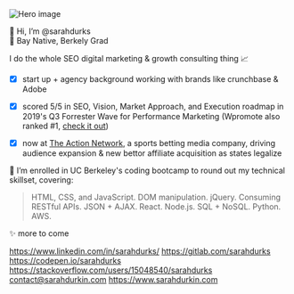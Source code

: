 <img src="https://user-images.githubusercontent.com/77648727/107983648-0fb34700-6f7b-11eb-897d-ea0e6255347d.png" alt="Hero image" style="max-width:100%;">

👋  Hi, I’m @sarahdurks  
📍  Bay Native, Berkely Grad  

I do the whole SEO digital marketing & growth consulting thing 📈  
- [x] start up + agency background working with brands like crunchbase & Adobe
- [x] scored 5/5 in SEO, Vision, Market Approach, and Execution roadmap in 2019's Q3 Forrester Wave for Performance Marketing (Wpromote also ranked #1, [check it out](https://www.wpromote.com/forrester-wave))
- [x] now at [The Action Network](https://www.actionnetwork.com/), a sports betting media company, driving audience expansion & new bettor affiliate acquisition as states legalize


🌱  I’m enrolled in UC Berkeley's coding bootcamp to round out my technical skillset, covering:

> HTML, CSS, and JavaScript. 
> DOM manipulation. 
> jQuery. 
> Consuming RESTful APIs. 
> JSON + AJAX. 
> React. 
> Node.js. 
> SQL + NoSQL. 
> Python. 
> AWS. 

✨  more to come

<i class="ri-linkedin-fill"></i> https://www.linkedin.com/in/sarahdurks/
<i class="ri-gitlab-fill"></i> https://gitlab.com/sarahdurks
<i class="ri-codepen-fill"></i> https://codepen.io/sarahdurks
<i class="ri-stack-overflow-fill"></i> https://stackoverflow.com/users/15048540/sarahdurks
<i class="ri-mail-fill"></i> contact@sarahdurkin.com
<i class="ri-home-4-fill"></i> https://www.sarahdurkin.com
